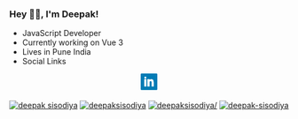 ### Hey 👋🏽, I'm Deepak!

- JavaScript Developer
- Currently working on Vue 3
- Lives in Pune India
- Social Links

<p align='center'>
  <a href="https://www.linkedin.com/in/deepaksisodiya/" target="_blank"><img height="30" src="https://github.com/deepaksisodiya/deepaksisodiya/blob/master/linkedin.png?raw=true">     </a>
</p>

<p align="center">
<a href="https://dev.to/deepak sisodiya" target="blank"><img align="center" src="https://cdn.jsdelivr.net/npm/simple-icons@3.0.1/icons/dev-dot-to.svg" alt="deepak sisodiya" height="20" width="20" /></a>
<a href="https://twitter.com/deepaksisodiya" target="blank"><img align="center" src="https://cdn.jsdelivr.net/npm/simple-icons@3.0.1/icons/twitter.svg" alt="deepaksisodiya" height="20" width="20" /></a>
<a href="https://linkedin.com/in/deepaksisodiya/" target="blank"><img align="center" src="https://cdn.jsdelivr.net/npm/simple-icons@3.0.1/icons/linkedin.svg" alt="deepaksisodiya/" height="20" width="20" /></a>
<a href="https://stackoverflow.com/deepak-sisodiya" target="blank"><img align="center" src="https://cdn.jsdelivr.net/npm/simple-icons@3.0.1/icons/stackoverflow.svg" alt="deepak-sisodiya" height="20" width="20" /></a>
</p>
